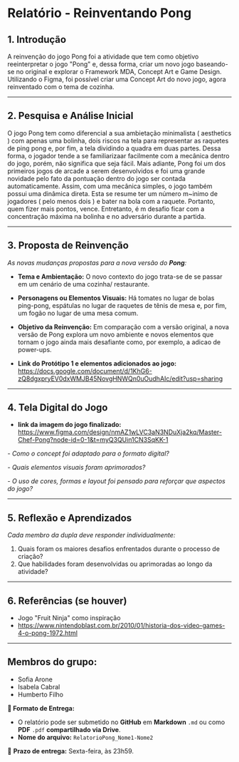 # Relatório - Reinventando Pong


## 1. Introdução  
A reinvenção do jogo Pong foi a atividade que tem como objetivo reeinterpretar o jogo "Pong" e, dessa forma, criar um novo jogo baseando-se no original e explorar o Framework MDA, Concept Art e Game Design. Utilizando o  Figma, foi possível criar uma Concept Art do novo jogo, agora reinventado com o tema de cozinha.

---

## 2. Pesquisa e Análise Inicial  
O jogo Pong tem como diferencial a sua ambietação minimalista ( aesthetics ) com apenas uma bolinha, dois riscos na tela para representar as raquetes de ping pong e, por fim, a tela dividindo a quadra em duas partes. Dessa forma, o jogador tende a se familiarizaar facilmente com a mecânica dentro do jogo, porém, não significa que seja fácil. Mais adiante, Pong foi um dos primeiros jogos de arcade a serem desenvolvidos e foi uma grande novidade pelo fato da pontuação dentro do jogo ser contada automaticamente. Assim, com uma mecânica simples, o jogo também possui uma dinâmica direta. Esta se resume ter um número m~inimo de jogadores ( pelo menos dois ) e bater na bola com a raquete. Portanto, quem fizer mais pontos, vence. Entretanto, é m desafio ficar com a concentração máxima na bolinha e no adversário durante a partida. 

---

## 3. Proposta de Reinvenção  
*As novas mudanças propostas para a nova versão do **Pong**:*

- **Tema e Ambientação:** O novo contexto do jogo trata-se de se passar em um cenário de uma cozinha/ restaurante.

- **Personagens ou Elementos Visuais:** Há tomates no lugar de bolas ping-pong, espátulas no lugar de raquetes de tênis de mesa e, por fim, um fogão no lugar de uma mesa comum. 

- **Objetivo da Reinvenção:** Em comparação com a versão original, a nova versão de Pong explora um novo ambiente e novos elementos que tornam o jogo ainda mais desafiante como, por exemplo, a adicao de power-ups.

- **Link do Protótipo 1 e elementos adicionados ao jogo:**
  https://docs.google.com/document/d/1KhG6-zQ8dgxpryEV0dxWMJB45NovgHNWQn0uOudhAIc/edit?usp=sharing

---

## 4. Tela Digital do Jogo  
- **link da imagem do jogo finalizado:**
https://www.figma.com/design/nmAZ1wLVC3aN3NDuXja2kq/Master-Chef-Pong?node-id=0-1&t=myQ3QUin1CN3SqKK-1 

*- Como o concept foi adaptado para o formato digital?*

*- Quais elementos visuais foram aprimorados?*  

*- O uso de cores, formas e layout foi pensado para reforçar que aspectos do jogo?*  

---

## 5. Reflexão e Aprendizados  
*Cada membro da dupla deve responder individualmente:*  

1. Quais foram os maiores desafios enfrentados durante o processo de criação?
2. Que habilidades foram desenvolvidas ou aprimoradas ao longo da atividade?  

---

## 6. Referências (se houver)  
- Jogo "Fruit Ninja" como inspiração
- https://www.nintendoblast.com.br/2010/01/historia-dos-video-games-4-o-pong-1972.html
  
---

## Membros do grupo:
- Sofia Arone
- Isabela Cabral
- Humberto Filho

**📝 Formato de Entrega:**  
- O relatório pode ser submetido no **GitHub** em **Markdown** `.md` ou como **PDF** `.pdf` **compartilhado via Drive**.  
- **Nome do arquivo:** `RelatorioPong_Nome1-Nome2`  

📌 **Prazo de entrega:** Sexta-feira, às 23h59.

